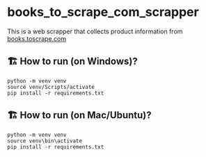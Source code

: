 # books_to_scrape_com_scrapper

This is a web scrapper that collects product information from [books.toscrape.com](https://books.toscrape.com/)

## 🏗️ How to run (on Windows)?
```
python -m venv venv
source venv/Scripts/activate
pip install -r requirements.txt
```

## 🏗️ How to run (on Mac/Ubuntu)?
```
python -m venv venv
source venv\bin\activate
pip install -r requirements.txt
```